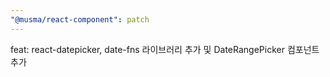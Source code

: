 ```yaml
---
"@musma/react-component": patch
---
```


feat: react-datepicker, date-fns 라이브러리 추가 및 DateRangePicker 컴포넌트 추가
